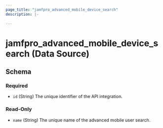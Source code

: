 ```yaml
---
page_title: "jamfpro_advanced_mobile_device_search"
description: |-
  
---
```


# jamfpro_advanced_mobile_device_search (Data Source)


<!-- schema generated by tfplugindocs -->
## Schema

### Required

- `id` (String) The unique identifier of the API integration.

### Read-Only

- `name` (String) The unique name of the advanced mobile user search.